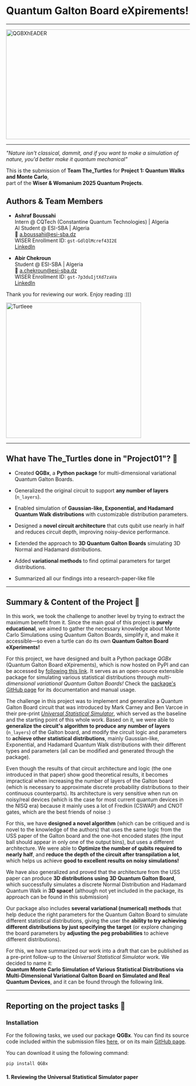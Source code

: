 # Quantum Galton Board eXpirements!
---
<img width="1600" height="300" alt="QGBXhEADER" src="https://github.com/user-attachments/assets/70763813-5736-489a-8f70-50722a9009be" />

---

*"Nature isn't classical, dammit, and if you want to make a simulation of nature, you'd better make it quantum mechanical"*

This is the submission of **Team The_Turtles** for **Project 1: Quantum Walks and Monte Carlo**,  
part of the **Wiser & Womanium 2025 Quantum Projects**.


## Authors & Team Members

- **Ashraf Boussahi**  
  Intern @ CQTech (Constantine Quantum Technologies) | Algeria  
  AI Student @ ESI-SBA | Algeria  
  📧 [a.boussahi@esi-sba.dz](mailto:a.boussahi@esi-sba.dz)  
  WISER Enrollment ID: `gst-GdlQlMcref43I2E`  
  [LinkedIn](https://www.linkedin.com/in/ashraf-boussahi-53a4731ab/)

- **Abir Chekroun**  
  Student @ ESI-SBA | Algeria  
  📧 [a.chekroun@esi-sba.dz](mailto:a.chekroun@esi-sba.dz)  
  WISER Enrollment ID: `gst-7p3duIjtXd7zaVa`  
  [LinkedIn](https://www.linkedin.com/in/abir-chekroun-a066b52a8/)
  
Thank you for reviewing our work. Enjoy reading :)))

<p align="Left">
  <img alt="Turtleee" src="https://github.com/user-attachments/assets/781cd40a-6414-449f-ab62-b5d87f474319" width="370" />
</p>

---
## What have The_Turtles done in "Project01"? 🐢

- Created **QGBx**, a **Python package** for multi-dimensional variational Quantum Galton Boards.

- Generalized the original circuit to support **any number of layers** (`n_layers`).

- Enabled simulation of **Gaussian-like, Exponential, and Hadamard Quantum Walk distributions** with customizable distribution parameters.

- Designed a **novel circuit architecture** that cuts qubit use nearly in half and reduces circuit depth, improving noisy-device performance.

- Extended the approach to **3D Quantum Galton Boards** simulating 3D Normal and Hadamard distributions.

- Added **variational methods** to find optimal parameters for target distributions.
  
- Summarized all our findings into a research-paper-like file


---
## Summary & Content of the Project 🐢

In this work, we took the challenge to another level by trying to extract the maximum benefit from it. Since the main goal of this project is **purely educational**, we aimed to gather the necessary knowledge about Monte Carlo Simulations using Quantum Galton Boards, simplify it, and make it accessible—so even a turtle can do its own **Quantum Galton Board eXperiments!**

For this project, we have designed and built a Python package *QGBx* (Quantum Galton Board eXpirements), which is now hosted on PyPI and can be accessed by [following this link](https://pypi.org/project/QGBx/). It serves as an open-source extensible package for simulating various statistical distributions through *multi-dimensional variational Quantum Galton Boards!* Check the [package's GitHub page](https://github.com/AshrafBoussahi/QGBx/) for its documentation and manual usage.

The challenge in this project was to implement and generalize a Quantum Galton Board circuit that was introduced by Mark Carney and Ben Varcoe in their pre-print *[Universal Statistical Simulator](https://arxiv.org/abs/2202.01735)*, which served as the baseline and the starting point of this whole work. Based on it, we were able to **generalize the circuit's algorithm to produce any number of layers** (`n_layers`) of the Galton board, and modify the circuit logic and parameters to **achieve other statistical distributions**, mainly Gaussian-like, Exponential, and Hadamard Quantum Walk distributions with their different types and parameters (all can be modified and generated through the package).

Even though the results of that circuit architecture and logic (the one introduced in that paper) show good theoretical results, it becomes impractical when increasing the number of layers of the Galton board (which is necessary to approximate discrete probability distributions to their continuous counterparts). Its architecture is very sensitive when run on noisy/real devices (which is the case for most current quantum devices in the NISQ era) because it mainly uses a lot of Fredkin (CSWAP) and CNOT gates, which are the best friends of noise :)

For this, we have **designed a novel algorithm** (which can be critiqued and is novel to the knowledge of the authors) that uses the same logic from the USS paper of the Galton board and the one-hot encoded states (the input ball should appear in only one of the output bins), but uses a different architecture. We were able to **Optimize the number of qubits required to nearly half**, and **reduce the depth of the circuit after transpilation a lot**, which helps us achieve **good to excellent results on noisy simulations!**

We have also generalized and proved that the architecture from the USS paper can produce **3D distributions using 3D Quantum Galton Board**, which successfully simulates a discrete Normal Distribution and Hadamard Quantum Walk in **3D space!** (although not yet included in the package, its approach can be found in this submission)

Our package also includes **several variational (numerical) methods** that help deduce the right parameters for the Quantum Galton Board to simulate different statistical distributions, giving the user the **ability to try achieving different distributions by just specifying the target** (or explore changing the board parameters by **adjusting the peg probabilities** to achieve different distributions).

For this, we have summarized our work into a draft that can be published as a pre-print follow-up to the *Universal Statistical Simulator* work. We decided to name it:  
**Quantum Monte Carlo Simulation of Various Statistical Distributions via Multi-Dimensional Variational Galton Board on Simulated and Real Quantum Devices**, and it can be found through the following link.

---
## Reporting on the project tasks 🐢

### Installation

For the following tasks, we used our package **QGBx**. You can find its source code included within the submission files [here](./QGBx), or on its main [GitHub page](https://github.com/AshrafBoussahi/QGBx).

You can download it using the following command:

```bash
pip install QGBx
```

#### 1. Reviewing the Universal Statistical Simulator paper










